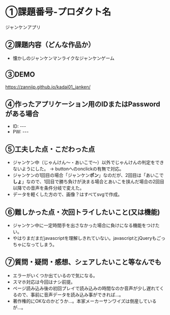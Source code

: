 # ①課題番号-プロダクト名

ジャンケンアプリ

## ②課題内容（どんな作品か）

- 懐かしのジャンケンマンライクなジャンケンゲーム

## ③DEMO

https://zannijp.github.io/kadai01_janken/

## ④作ったアプリケーション用のIDまたはPasswordがある場合

- ID: ---
- PW: ---

## ⑤工夫した点・こだわった点

- ジャンケン中（じゃんけん～・あいこで～）以外でじゃんけんの判定をできないようにした。 → buttonへのonclickの有無で対応。
- ジャンケンの1回目の場合「ジャンケン**ポン**」なのだが、2回目は「あいこで**しょ**」なので、1回目で勝ち負けが決まる場合とあいこを挟んだ場合の2回目以降での音声を条件分岐で変えた。
- データを軽くした方ので、画像？はすべてsvgで作成。

## ⑥難しかった点・次回トライしたいこと(又は機能)

- ジャンケン中に一定時間手を出さなかった場合に負けになる機能をつけたい。
- やはりまだまだjavascriptを理解しきれていない。javascriptとjQueryもごっちゃになってしまう。

## ⑦質問・疑問・感想、シェアしたいこと等なんでも

- エラーがいくつか出ているので気になる。
- スマホ対応は今回はナシ前提。
- ページ読み込み後の初回プレイで読み込みの時間なのか音声が少し遅れてくるので、事前に音声データを読み込み事ができれば…。
- 著作権的にOKなのかどうか…。本家メーカーサンワイズは倒産しているが…。
